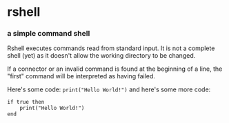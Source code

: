 # rshell
### a simple command shell

Rshell executes commands read from standard input.
It is not a complete shell (yet) as it doesn't allow the working directory to be changed.

If a connector or an invalid command is found at the beginning of a line, the "first" command will be interpreted as having failed.

Here's some code: `print("Hello World!")`
and here's some more code:
```
if true then
	print("Hello World!")
end
```
